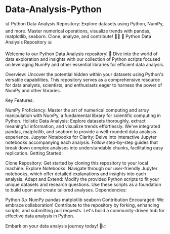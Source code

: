 # Data-Analysis-Python
 📊 Python Data Analysis Repository: Explore datasets using Python, NumPy, and more. Master numerical operations, visualize trends with pandas, matplotlib, seaborn. Clone, analyze, and contribute! 🚀🐍
🐍 Python Data Analysis Repository 📊

Welcome to our Python Data Analysis repository! 🚀 Dive into the world of data exploration and insights with our collection of Python scripts focused on leveraging NumPy and other essential libraries for efficient data analysis.

Overview:
Uncover the potential hidden within your datasets using Python's versatile capabilities. This repository serves as a comprehensive resource for data analysts, scientists, and enthusiasts eager to harness the power of NumPy and other libraries.

Key Features:

NumPy Proficiency: Master the art of numerical computing and array manipulation with NumPy, a fundamental library for scientific computing in Python.
Holistic Data Analysis: Explore datasets thoroughly, extract meaningful information, and visualize trends effortlessly. We've integrated pandas, matplotlib, and seaborn to provide a well-rounded data analysis experience.
Jupyter Notebooks for Clarity: Delve into interactive Jupyter notebooks accompanying each analysis. Follow step-by-step guides that break down complex analyses into understandable chunks, facilitating easy replication.
Getting Started:

Clone Repository: Get started by cloning this repository to your local machine.
Explore Notebooks: Navigate through our user-friendly Jupyter notebooks, which offer detailed explanations and insights into each analysis.
Adapt and Extend: Modify the provided Python scripts to fit your unique datasets and research questions. Use these scripts as a foundation to build upon and create tailored analyses.
Dependencies:

Python 3.x
NumPy
pandas
matplotlib
seaborn
Contribution Encouraged:
We embrace collaboration! Contribute to the repository by forking, enhancing scripts, and submitting pull requests. Let's build a community-driven hub for effective data analysis in Python.

Embark on your data analysis journey today! 🚀📈

